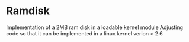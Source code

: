 # Ramdisk
Implementation of a 2MB ram disk in a loadable kernel module
Adjusting code so that it can be implemented in a linux kernel verion > 2.6
